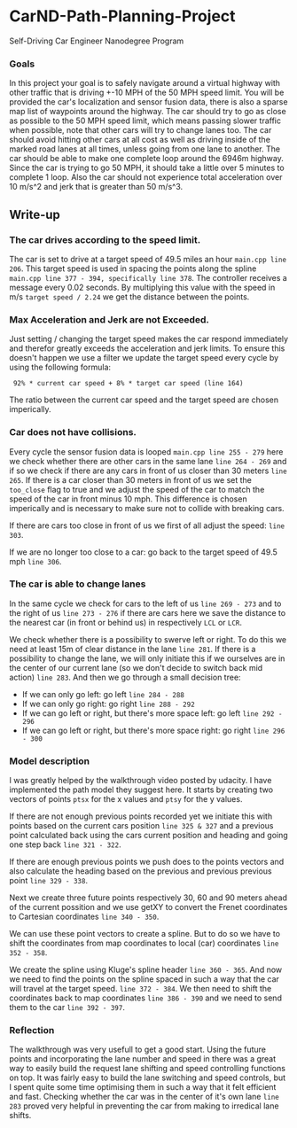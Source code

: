 # CarND-Path-Planning-Project
Self-Driving Car Engineer Nanodegree Program

### Goals
In this project your goal is to safely navigate around a virtual highway with other traffic that is driving +-10 MPH of the 50 MPH speed limit. You will be provided the car's localization and sensor fusion data, there is also a sparse map list of waypoints around the highway. The car should try to go as close as possible to the 50 MPH speed limit, which means passing slower traffic when possible, note that other cars will try to change lanes too. The car should avoid hitting other cars at all cost as well as driving inside of the marked road lanes at all times, unless going from one lane to another. The car should be able to make one complete loop around the 6946m highway. Since the car is trying to go 50 MPH, it should take a little over 5 minutes to complete 1 loop. Also the car should not experience total acceleration over 10 m/s^2 and jerk that is greater than 50 m/s^3.

## Write-up

### The car drives according to the speed limit.

The car is set to drive at a target speed of 49.5 miles an hour ```main.cpp line 206```. This target speed is used in spacing the points along the spline ```main.cpp line 377 - 394, specifically line 378```. The controller receives a message every 0.02 seconds. By multiplying this value with the speed in m/s ```target speed / 2.24``` we get the distance between the points.

### Max Acceleration and Jerk are not Exceeded.

Just setting / changing the target speed makes the car respond immediately and therefor greatly exceeds the acceleration and jerk limits. To ensure this doesn't happen we use a filter we update the target speed every cycle by using the following formula:

``` 92% * current car speed + 8% * target car speed (line 164)```

The ratio between the current car speed and the target speed are chosen imperically.

### Car does not have collisions.

Every cycle the sensor fusion data is looped ```main.cpp line 255 - 279``` here we check whether there are other cars in the same lane ```line 264 - 269``` and if so we check if there are any cars in front of us closer than 30 meters ```line 265```. If there is a car closer than 30 meters in front of us we set the ```too_close``` flag to true and we adjust the speed of the car to match the speed of the car in front minus 10 mph. This difference is chosen imperically and is necessary to make sure not to collide with breaking cars.

If there are cars too close in front of us we first of all adjust the speed: ```line 303```.

If we are no longer too close to a car: go back to the target speed of 49.5 mph ```line 306```.

### The car is able to change lanes


In the same cycle we check for cars to the left of us ```line 269 - 273``` and to the right of us ```line 273 - 276``` if there are cars here we save the distance to the nearest car (in front or behind us) in respectively ```LCL``` or ```LCR```.

We check whether there is a possibility to swerve left or right. To do this we need at least 15m of clear distance in the lane ```line 281```. If there is a possibility to change the lane, we will only initiate this if we ourselves are in the center of our current lane (so we don't decide to switch back mid action) ```line 283```. And then we go through a small decision tree:

- If we can only go left: go left ```line 284 - 288```
- If we can only go right: go right ```line 288 - 292```
- If we can go left or right, but there's more space left: go left ```line 292 - 296```
- If we can go left or right, but there's more space right: go right ```line 296 - 300```

### Model description

I was greatly helped by the walkthrough video posted by udacity. I have implemented the path model they suggest here. It starts by creating two vectors of points ```ptsx``` for the x values and ```ptsy``` for the y values.

If there are not enough previous points recorded yet we initiate this with points based on the current cars position ```line 325 & 327``` and a previous point calculated back using the cars current position and heading and going one step back ```line 321 - 322```.

If there are enough previous points we push does to the points vectors and also calculate the heading based on the previous and previous previous point ```line 329 - 338```.

Next we create three future points respectively 30, 60 and 90 meters ahead of the current possition and we use getXY to convert the Frenet coordinates to Cartesian coordinates ```line 340 - 350```.

We can use these point vectors to create a spline. But to do so we have to shift the coordinates from map coordinates to local (car) coordinates ```line 352 - 358```.

We create the spline using Kluge's spline header ```line 360 - 365```. And now we need to find the points on the spline spaced in such a way that the car will travel at the target speed. ```line 372 - 384```. We then need to shift the coordinates back to map coordinates ```line 386 - 390``` and we need to send them to the car ```line 392 - 397```.

### Reflection

The walkthrough was very usefull to get a good start. Using the future points and incorporating the lane number and speed in there was a great way to easily build the request lane shifting and speed controlling functions on top. It was fairly easy to build the lane switching and speed controls, but I spent quite some time optimising them in such a way that it felt efficient and fast. Checking whether the car was in the center of it's own lane ```line 283``` proved very helpful in preventing the car from making to irredical lane shifts.

